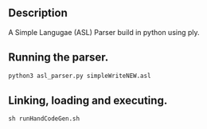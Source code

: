## Description
A Simple Langugae (ASL) Parser build in python using ply. 

## Running the parser.
```python
python3 asl_parser.py simpleWriteNEW.asl
```

## Linking, loading and executing.
```shell
sh runHandCodeGen.sh
```